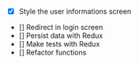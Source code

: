 - [x] Style the user informations screen
- [] Redirect in login screen
- [] Persist data with Redux
- [] Make tests with Redux
- [] Refactor functions